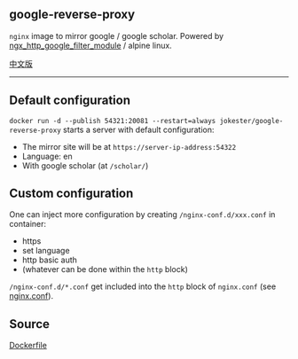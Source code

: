 ## google-reverse-proxy

`nginx` image to mirror google / google scholar. Powered by [ngx_http_google_filter_module](https://github.com/cuber/ngx_http_google_filter_module) / alpine linux.

[中文版](Readme-zh.md)

--------------

## Default configuration

`docker run -d --publish 54321:20081 --restart=always jokester/google-reverse-proxy` starts a server with default configuration:

- The mirror site will be at `https://server-ip-address:54322`
- Language: en
- With google scholar (at `/scholar/`)

## Custom configuration

One can inject more configuration by creating `/nginx-conf.d/xxx.conf` in container:

- https
- set language
- http basic auth
- (whatever can be done within the `http` block)

`/nginx-conf.d/*.conf` get included into the `http` block of `nginx.conf` (see [nginx.conf](https://github.com/jokester/Dockerfiles/blob/master/google-reverse-proxy/nginx.conf)).

## Source

[Dockerfile](https://github.com/jokester/Dockerfiles/tree/master/google-reverse-proxy)
